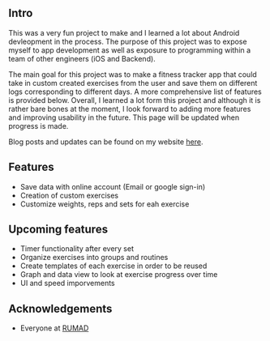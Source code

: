 ## Intro

This was a very fun project to make and I learned a lot about Android devleopment in the process. The purpose of this project was to expose myself to app development as well as exposure to programming within a team of other engineers (iOS and Backend). 

The main goal for this project was to make a fitness tracker app that could take in custom created exercises from the user and save them on different logs corresponding to different days. A more comprehensive list of features is provided below. Overall, I learned a lot form this project and although it is rather bare bones at the moment, I look forward to adding more features and improving usability in the future. This page will be updated when progress is made. 

Blog posts and updates can be found on my website [here](https://www.zaidsbaghal.com/projects/Fitness%20Tracker%20(Android)/). 

## Features

* Save data with online account (Email or google sign-in)
* Creation of custom exercises
* Customize weights, reps and sets for eah exercise

## Upcoming features

* Timer functionality after every set
* Organize exercises into groups and routines
* Create templates of each exercise in order to be reused
* Graph and data view to look at exercise progress over time
* UI and speed imporvements

## Acknowledgements 

* Everyone at [RUMAD](https://rumad.club/)
